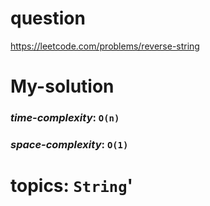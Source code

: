 # question
https://leetcode.com/problems/reverse-string

# **My-solution**

### _time-complexity_: `O(n)`
### _space-complexity_: `O(1)`


# topics: `String`'